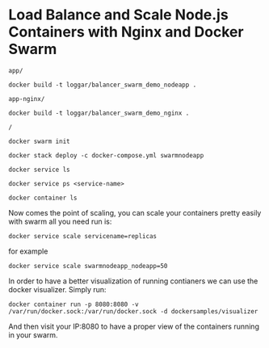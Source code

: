 # Load Balance and Scale Node.js Containers with Nginx and Docker Swarm

`app/`

```
docker build -t loggar/balancer_swarm_demo_nodeapp .
```

`app-nginx/`

```
docker build -t loggar/balancer_swarm_demo_nginx .
```

`/`

```
docker swarm init

docker stack deploy -c docker-compose.yml swarmnodeapp

docker service ls

docker service ps <service-name>

docker container ls
```

Now comes the point of scaling, you can scale your containers pretty easily with swarm all you need run is:

```
docker service scale servicename=replicas
```

for example

```
docker service scale swarmnodeapp_nodeapp=50
```

In order to have a better visualization of running contianers we can use the docker visualizer. Simply run:

```
docker container run -p 8080:8080 -v /var/run/docker.sock:/var/run/docker.sock -d dockersamples/visualizer
```

And then visit your IP:8080 to have a proper view of the containers running in your swarm.

